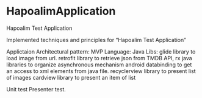 # HapoalimApplication
Hapoalim Test Application

Implemented techniques and principles for “Hapoalim Test Application”

Applictaion Architectural pattern: MVP Language: Java Libs: glide library to load image from url. retrofit library to retrieve json from TMDB API, rx java libraries to organize asynchronous mechanism android databinding to get an access to xml elements from java file. recyclerview library to present list of images cardview library to present an item of list

Unit test Presenter test.
